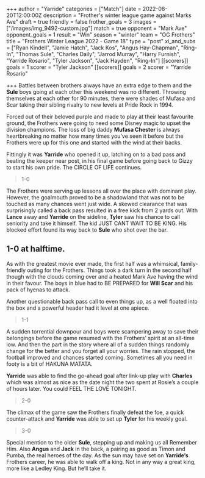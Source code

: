 +++
author = "Yarride"
categories = ["Match"]
date = 2022-08-20T12:00:00Z
description = "Frother's winter league game against Marks Ave"
draft = true
friendly = false
frother_goals = 3
images = ["/images/img_9492-custom.jpg"]
match = true
opponent = "Mark Ave"
opponent_goals = 1
result = "Win"
season = "winter"
team = "OG Frothers"
title = "Frothers Winter League 2022 - Game 18"
type = "post"
xi_and_subs = ["Ryan Kindell", "Jamie Hatch", "Jack Kos", "Angus Hay-Chapman", "Ring-In", "Thomas Sule", "Charles Daily", "Jarrod Murray", "Harry Furnish", "Yarride Rosario", "Tyler Jackson", "Jack Hayden", "Ring-In"]
[[scorers]]
goals = 1
scorer = "Tyler Jackson"
[[scorers]]
goals = 2
scorer = "Yarride Rosario"

+++
Battles between brothers always have an extra edge to them and the **Sule** boys going at each other this weekend was no different. Throwing themselves at each other for 90 minutes, there were shades of Mufasa and Scar taking their sibling rivalry to new levels at Pride Rock in 1994.

Forced out of their beloved purple and made to play at their least favourite ground, the Frothers were going to need some Disney magic to upset the division champions. The loss of big daddy **Mufasa Chester** is always heartbreaking no matter how many times you’ve seen it before but the Frothers were up for this one and started with the wind at their backs.

Fittingly it was **Yarride** who opened it up, latching on to a bad pass and beating the keeper near post, in his final game before going back to Gizzy to start his own pride. The CIRCLE OF LIFE continues. 

> 1-0

The Frothers were serving up lessons all over the place with dominant play. However, the goalmouth proved to be a shadowland that was not to be touched as many chances went just wide. A skewed clearance that was surprisingly called a back pass resulted in a free kick from 2 yards out. With **Lance** away and **Yarride** on the sideline, **Tyler** saw his chance to call seniority and take it himself. The kid JUST CANT WAIT TO BE KING. His blocked effort found its way back to **Sule** who shot over the bar.

## 1-0 at halftime.

 As with the greatest movie ever made, the first half was a whimsical, family-friendly outing for the Frothers. Things took a dark turn in the second half though with the clouds coming over and a heated Mark Ave having the wind in their favour. The boys in blue had to BE PREPARED for **Will Scar** and his pack of hyenas to attack.

Another questionable back pass call to even things up, as a well floated into the box and a powerful header had it level at one apiece.

> 1-1

A sudden torrential downpour and boys were scampering away to save their belongings before the game resumed with the Frothers’ spirit at an all-time low. And then the part in the story where all of a sudden things randomly change for the better and you forget all your worries. The rain stopped, the football improved and chances started coming. Sometimes all you need in footy is a bit of HAKUNA MATATA.

**Yarride** was able to find the go-ahead goal after link-up play with **Charles** which was almost as nice as the date night the two spent at Rosie’s a couple of hours later. You could FEEL THE LOVE TONIGHT.

> 2-0

The climax of the game saw the Frothers finally defeat the foe, a quick counter-attack and **Yarride** was able to set up **Tyler** for his weekly goal.

> 3-0

Special mention to the older **Sule**, stepping up and making us all Remember Him. Also **Angus** and **Jack** in the back, a pairing as good as Timon and Pumba, the real heroes of the day. As the sun may have set on **Yarride’s** Frothers career, he was able to walk off a king. Not in any way a great king, more like a Ledley King. But he’ll take it.
